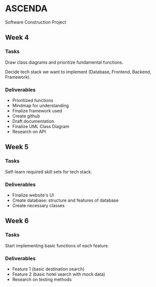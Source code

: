 # ASCENDA
Software Construction Project

## Week 4
### Tasks 
Draw class diagrams and prioritize fundamental functions. 

Decide tech stack we want to implement (Database, Frontend, Backend, Framework).

### Deliverables
- Prioritized functions
- Mindmap for understanding
- Finalize framework used
- Create github
- Draft documentation
- Finalize UML Class Diagram
- Research on API

## Week 5
### Tasks 
Self-learn required skill sets for tech stack. 

### Deliverables
- Finalize website's UI
- Create database: structure and features of database
- Create necessary classes

## Week 6
### Tasks 
Start implementing basic functions of each feature.

### Deliverables
- Feature 1 (basic destination search)
- Feature 2 (basic hotel search with mock data)
- Research on testing methods
